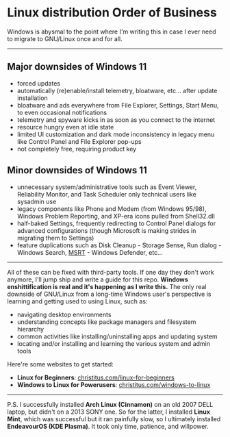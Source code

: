 # Linux distribution Order of Business
Windows is abysmal to the point where I'm writing this in case I ever need to migrate to GNU/Linux once and for all.

---

## Major downsides of Windows 11
- forced updates
- automatically (re)enable/install telemetry, bloatware, etc... after update installation  
- bloatware and ads everywhere from File Explorer, Settings, Start Menu, to even occasional notifications  
- telemetry and spyware kicks in as soon as you connect to the internet  
- resource hungry even at idle state  
- limited UI customization and dark mode inconsistency in legacy menu like Control Panel and File Explorer pop-ups  
- not completely free, requiring product key  

## Minor downsides of Windows 11
- unnecessary system/administrative tools such as Event Viewer, Reliability Monitor, and Task Scheduler only technical users like sysadmin use  
- legacy components like Phone and Modem (from Windows 95/98), Windows Problem Reporting, and XP-era icons pulled from Shell32.dll  
- half-baked Settings, frequently redirecting to Control Panel dialogs for advanced configurations (though Microsoft is making strides in migrating them to Settings)  
- feature duplications such as Disk Cleanup - Storage Sense, Run dialog - Windows Search, [MSRT](https://wikipedia.org/wiki/Malicious_Software_Removal_Tool) - Windows Defender, etc...  

---

All of these can be fixed with third-party tools. If one day they don't work anymore, I'll jump ship and write a guide for this repo. **Windows enshittification is real and it's happening as I write this.** The only real downside of GNU/Linux from a long-time Windows user's perspective is learning and getting used to using Linux, such as:
- navigating desktop environments  
- understanding concepts like package managers and filesystem hierarchy  
- common activities like installing/uninstalling apps and updating system  
- locating and/or installing and learning the various system and admin tools  

Here're some websites to get started:
- **Linux for Beginners**: [christitus.com/linux-for-beginners](https://christitus.com/linux-for-beginners)  
- **Windows to Linux for Powerusers**: [christitus.com/windows-to-linux](https://christitus.com/windows-to-linux)  

---

P.S. I successfully installed **Arch Linux (Cinnamon)** on an old 2007 DELL laptop, but didn't on a 2013 SONY one. So for the latter, I installed **Linux Mint**, which was successful but it ran painfully slow, so I ultimately installed **EndeavourOS (KDE Plasma)**. It took only time, patience, and willpower.
